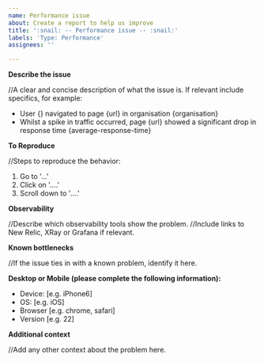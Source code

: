 ```yaml
---
name: Performance issue
about: Create a report to help us improve
title: ':snail: -- Performance issue -- :snail:'
labels: 'Type: Performance'
assignees: ''

---
```


**Describe the issue**

//A clear and concise description of what the issue is. If relevant include specifics, for example:
 - User {} navigated to page {url} in organisation {organisation}
 - Whilst a spike in traffic occurred, page {url} showed a significant drop in response time {average-response-time}

**To Reproduce**

//Steps to reproduce the behavior:
1. Go to '...'
2. Click on '....'
3. Scroll down to '....'

**Observability**

//Describe which observability tools show the problem. 
//Include links to New Relic, XRay or Grafana if relevant.

**Known bottlenecks**

//If the issue ties in with a known problem, identify it here.

**Desktop or Mobile (please complete the following information):**
 - Device: [e.g. iPhone6]
 - OS: [e.g. iOS]
 - Browser [e.g. chrome, safari]
 - Version [e.g. 22]

**Additional context**

//Add any other context about the problem here.
